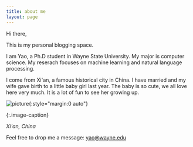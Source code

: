 ```yaml
---
title: about me
layout: page
---
```


Hi there,

This is my personal blogging space. 


I am Yao, a Ph.D student in Wayne State University. My major is computer science. My reserach focuses on machine learning and natural language processing. 

I come from Xi'an, a famous historical city in China. I have married and my wife gave birth to a little baby girl last year. The baby is so cute, we all love here very much. It is a lot of fun to see her growing up. 

![picture](../assets/images/sakura.jpg){:style="margin:0 auto"}

{:.image-caption}

*Xi'an, China*



Feel free to drop me a message: yao@wayne.edu

